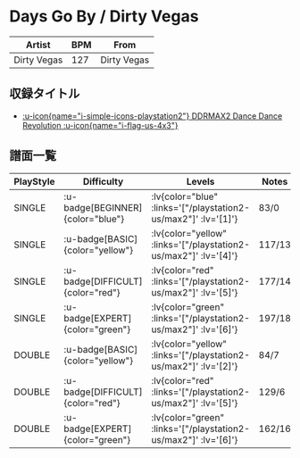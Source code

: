 # Days Go By / Dirty Vegas

|Artist|BPM|From|
|------|---|----|
|Dirty Vegas|127|Dirty Vegas|

## 収録タイトル

- [ :u-icon{name="i-simple-icons-playstation2"} DDRMAX2 Dance Dance Revolution :u-icon{name="i-flag-us-4x3"} ](/playstation2-us/max2)

## 譜面一覧

|PlayStyle|Difficulty|Levels|Notes|Movie|
|---------|----------|------|-----|-----|
|SINGLE| :u-badge[BEGINNER]{color="blue"} | :lv{color="blue" :links='["/playstation2-us/max2"]' :lv='[1]'} |83/0||
|SINGLE| :u-badge[BASIC]{color="yellow"} | :lv{color="yellow" :links='["/playstation2-us/max2"]' :lv='[4]'} |117/13||
|SINGLE| :u-badge[DIFFICULT]{color="red"} | :lv{color="red" :links='["/playstation2-us/max2"]' :lv='[5]'} |177/14||
|SINGLE| :u-badge[EXPERT]{color="green"} | :lv{color="green" :links='["/playstation2-us/max2"]' :lv='[6]'} |197/18||
|DOUBLE| :u-badge[BASIC]{color="yellow"} | :lv{color="yellow" :links='["/playstation2-us/max2"]' :lv='[2]'} |84/7||
|DOUBLE| :u-badge[DIFFICULT]{color="red"} | :lv{color="red" :links='["/playstation2-us/max2"]' :lv='[5]'} |129/6||
|DOUBLE| :u-badge[EXPERT]{color="green"} | :lv{color="green" :links='["/playstation2-us/max2"]' :lv='[6]'} |162/16||
